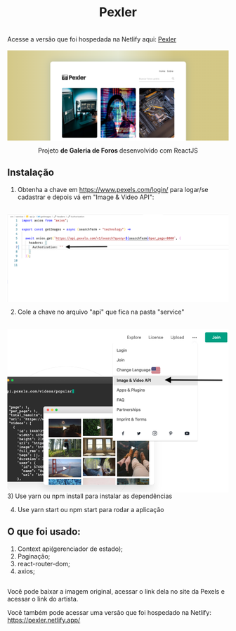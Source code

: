 

<h1 align="center">Pexler</h1>

<br/>
Acesse a versão que foi hospedada na Netlify aqui: <a href="https://pexler.netlify.app/" target="_blank">Pexler</a>
<br/>  
<br/>  
<img align="center" src="./screenshot/screen.png"></img>
<br/>
<p align="center">Projeto <strong>de Galeria de Foros </strong> desenvolvido com ReactJS</p>

## Instalação

1) Obtenha a  chave em https://www.pexels.com/login/ para logar/se cadastrar e depois vá em "Image & Video API":


<br/>
<img align="center" src="./screenshot/screen1.png"></img>
<br/>

2) Cole a chave no arquivo "api" que fica na pasta "service"
<br/>
<img align="center" src="./screenshot/screen3.png"></img>
<br/>
3) Use yarn ou npm install para instalar as dependências

4) Use yarn start ou npm start para rodar a aplicação


## O que foi usado:

1) Context api(gerenciador de estado);
2) Paginação;
3) react-router-dom;
4) axios;


## 

Você pode baixar a imagem original, acessar o link dela no site da Pexels e  acessar o link do artista.

Você também pode acessar uma versão que foi hospedado na Netlify: https://pexler.netlify.app/




